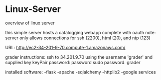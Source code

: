 # Linux-Server
overview of linux server

this simple server hosts a catalogging webapp complete with oauth
note: server only allows connections for ssh (2200), html (20), and ntp (123)

URL: http://ec2-34-201-9-70.compute-1.amazonaws.com/

grader instructions:
ssh to 34.201.9.70 using the username 'grader' and supplied key
keyPair password: password
sudo password: grader

installed software:
-flask
-apache
-sqlalchemy
-httplib2
-google services


